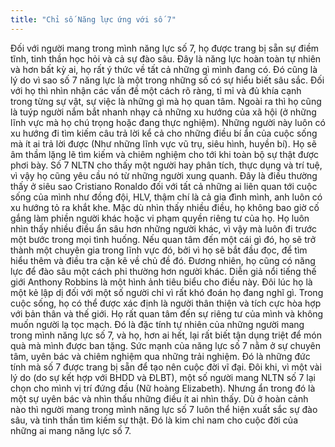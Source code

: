 ```yaml
---
title: "Chỉ số Năng lực ứng với số 7"
---
```

Đối với người mang trong mình năng lực số 7, họ được trang bị sẵn sự điềm tĩnh, tinh thần học hỏi và cả sự đào sâu. Đây là năng lực hoàn toàn tự nhiên và hơn bất kỳ ai, họ rất ý thức về tất cả những gì mình đang có. Đó cũng là lý do vì sao số 7 năng lực là một trong những số có sự hiểu biết sâu sắc. Đối với họ thì nhìn nhận các vấn đề một cách rõ ràng, tỉ mỉ và đủ khía cạnh trong từng sự vật, sự việc là những gì mà họ quan tâm. Ngoài ra thì họ cũng là tuýp người nắm bắt nhanh nhạy cả những xu hướng của xã hội (ở những lĩnh vực mà họ chú trọng hoặc đang thực nghiệm). Những người này luôn có xu hướng đi tìm kiếm câu trả lời kể cả cho những điều bí ẩn của cuộc sống mà ít ai trả lời được (Như những lĩnh vực vũ trụ, siêu hình, huyền bí). Họ sẽ âm thầm lặng lẽ tìm kiếm và chiêm nghiệm cho tới khi toàn bộ sự thật được phơi bày. Số 7 NLTN cho thấy một người hay phân tích, thực dụng và trí tuệ, vì vậy họ cũng yêu cầu nó từ những người xung quanh. Đây là điều thường thấy ở siêu sao Cristiano Ronaldo đối với tất cả những ai liên quan tới cuộc sống của mình như đồng đội, HLV, thậm chí là cả gia đình mình, anh luôn có xu hướng tỏ ra khắt khe. Mặc dù nhìn thấy nhiều điều, họ không bao giờ cố gắng làm phiền người khác hoặc vi phạm quyền riêng tư của họ. Họ luôn nhìn thấy nhiều điều ẩn sâu hơn những người khác, vì vậy mà luôn đi trước một bước trong mọi tình huống. Nếu quan tâm đến một cái gì đó, họ sẽ trở thành một chuyên gia trong lĩnh vực đó, bởi vì họ sẽ bắt đầu đọc, để tìm hiểu thêm và điều tra cặn kẽ về chủ đề đó. Đương nhiên, họ cũng có năng lực để đào sâu một cách phi thường hơn người khác. Diễn giả nổi tiếng thế giới Anthony Robbins là một hình ảnh tiêu biểu cho điều này. Đôi lúc họ là một kẻ lập dị đối với một số người chỉ vì rất khó đoán họ đang nghĩ gì. Trong cuộc sống, họ có thể được xác định là người thân thiện và tích cực hòa hợp với bản thân và thế giới. Họ rất quan tâm đến sự riêng tư của mình và không muốn người lạ tọc mạch. Đó là đặc tính tự nhiên của những người mang trong mình năng lực số 7, và họ, hơn ai hết, lại rất biết tận dụng triệt để món quà mà mình được ban tặng. Sức mạnh của năng lực số 7 nằm ở sự chuyên tâm, uyên bác và chiêm nghiệm qua những trải nghiệm. Đó là những đức tính mà số 7 được trang bị sẵn để tạo nên cuộc đời vĩ đại. Đôi khi, vì một vài lý do (do sự kết hợp với BHDD và ĐLBT), một số người mang NLTN số 7 lại chọn cho mình vị trí đứng đầu (Nữ hoàng Elizabeth). Nhưng ẩn trong đó là một sự uyên bác và nhìn thấu những điều ít ai nhìn thấy. Dù ở hoàn cảnh nào thì người mang trong mình năng lực số 7 luôn thể hiện xuất sắc sự đào sâu, và tinh thần tìm kiếm sự thật. Đó là kim chỉ nam cho cuộc đời của những ai mang năng lực số 7.